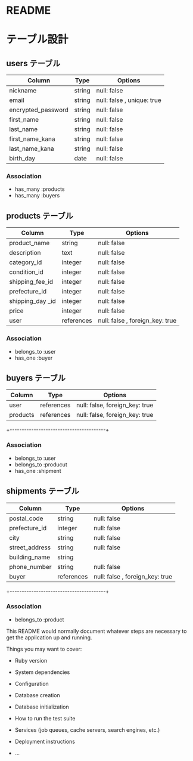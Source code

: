 # README



# テーブル設計

## users テーブル

| Column                | Type     | Options     |
| ------------------    | ------   | ----------- |
| nickname              | string   | null: false |
| email                 | string   | null: false , unique: true |
| encrypted_password    | string   | null: false |☆
| first_name            | string   | null: false |
| last_name             | string   | null: false |
| first_name_kana       | string   | null: false |
| last_name_kana        | string   | null: false |
| birth_day             | date     | null: false |

### Association
- has_many :products
- has_many :buyers



##  products  テーブル

| Column             | Type      | Options     |
| ------------------ | ------    | ----------- |
| product_name       | string    | null: false |
| description        | text      | null: false |
| category_id        | integer   | null: false |
| condition_id       | integer   | null: false |
| shipping_fee_id    | integer   | null: false |
| prefecture_id      | integer   | null: false |
| shipping_day _id   | integer   | null: false |
| price              | integer   | null: false |CHECK (price >= 300 AND price <= 9999999)
| user               | references| null: false , foreign_key: true |


### Association
- belongs_to :user
- has_one :buyer



##   buyers   テーブル

| Column             | Type      | Options     |
| ------------------ | ------    | ----------- |
| user               | references| null: false, foreign_key: true |
| products           | references| null: false, foreign_key: true |
+----------------------------------------+

### Association
- belongs_to :user
- belongs_to :producut
- has_one :shipment



##   shipments  テーブル

| Column             | Type              | Options     |
| ------------------ | ------            | ----------- |
| postal_code        | string            | null: false 
| prefecture_id      | integer           | null: false
| city               | string            | null: false
| street_address     | string            | null: false |limit: 8, format: { with: /\A\d{3}-\d{4}\z/ }
| building_name      | string            | 
| phone_number       | string            | null: false | limit: 11
| buyer              | references        | null: false  , foreign_key: true
+----------------------------------------+


### Association
- belongs_to :product
























This README would normally document whatever steps are necessary to get the
application up and running.

Things you may want to cover:

* Ruby version

* System dependencies

* Configuration

* Database creation

* Database initialization

* How to run the test suite

* Services (job queues, cache servers, search engines, etc.)

* Deployment instructions

* ...
